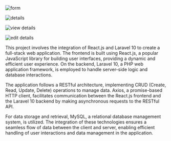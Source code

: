 ![form](https://github.com/NIsaltharaka/React-JS-Laravel-10x-Rest-Api-CRUD-frontend/assets/134293075/939b617b-06c0-4913-a874-da320b7dbdec)

![details](https://github.com/NIsaltharaka/React-JS-Laravel-10x-Rest-Api-CRUD-frontend/assets/134293075/444dffcd-c3a9-4bc0-8b9f-4da550349d61)

![view details](https://github.com/NIsaltharaka/React-JS-Laravel-10x-Rest-Api-CRUD-frontend/assets/134293075/3f4e535d-0311-4475-a20f-8113a36a5061)

![edit details](https://github.com/NIsaltharaka/React-JS-Laravel-10x-Rest-Api-CRUD-frontend/assets/134293075/a84e7daa-4c93-4fba-931f-604e4d103854)


This project involves the integration of React.js and Laravel 10 to create a full-stack web application. The frontend is built using React.js, a popular JavaScript library for building user interfaces, providing a dynamic and efficient user experience. On the backend, Laravel 10, a PHP web application framework, is employed to handle server-side logic and database interactions.

The application follows a RESTful architecture, implementing CRUD (Create, Read, Update, Delete) operations to manage data. Axios, a promise-based HTTP client, facilitates communication between the React.js frontend and the Laravel 10 backend by making asynchronous requests to the RESTful API.

For data storage and retrieval, MySQL, a relational database management system, is utilized. The integration of these technologies ensures a seamless flow of data between the client and server, enabling efficient handling of user interactions and data management in the application.
